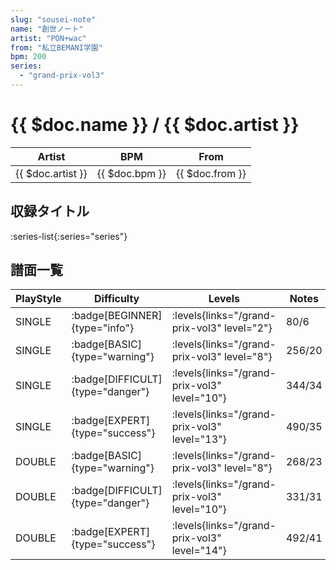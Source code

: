 ```yaml
---
slug: "sousei-note"
name: "創世ノート"
artist: "PON+wac"
from: "私立BEMANI学園"
bpm: 200
series:
  - "grand-prix-vol3"
---
```


# {{ $doc.name }} / {{ $doc.artist }}

|Artist|BPM|From|
|------|---|----|
|{{ $doc.artist }}|{{ $doc.bpm }}|{{ $doc.from }}|

## 収録タイトル

:series-list{:series="series"}

## 譜面一覧

|PlayStyle|Difficulty|Levels|Notes|Movie|
|---------|----------|------|-----|-----|
|SINGLE| :badge[BEGINNER]{type="info"}| :levels{links="/grand-prix-vol3" level="2"}|80/6||
|SINGLE| :badge[BASIC]{type="warning"}| :levels{links="/grand-prix-vol3" level="8"}|256/20||
|SINGLE| :badge[DIFFICULT]{type="danger"}| :levels{links="/grand-prix-vol3" level="10"}|344/34||
|SINGLE| :badge[EXPERT]{type="success"}| :levels{links="/grand-prix-vol3" level="13"}|490/35||
|DOUBLE| :badge[BASIC]{type="warning"}| :levels{links="/grand-prix-vol3" level="8"}|268/23||
|DOUBLE| :badge[DIFFICULT]{type="danger"}| :levels{links="/grand-prix-vol3" level="10"}|331/31||
|DOUBLE| :badge[EXPERT]{type="success"}| :levels{links="/grand-prix-vol3" level="14"}|492/41||
